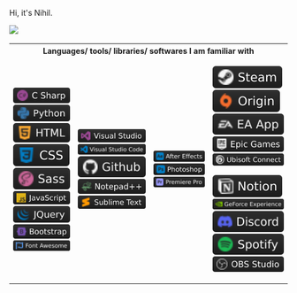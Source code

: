 Hi, it's Nihil.<br />
    
<img src='https://github.com/Nihilnia/Nihilnia/blob/main/Gloria.gif' width = '584px'/>
    

<table>
<tr><th colspan="5">Languages/ tools/ libraries/ softwares I am familiar with</th></tr>
    <tr>
        <td>

![CSharp](https://raw.githubusercontent.com/Nihilnia/GithubBadges/a2bf391157966a0a5a718101ed62aa7f6f48acd5/CSharp.svg)<br/>
![Python](https://raw.githubusercontent.com/Nihilnia/GithubBadges/a2bf391157966a0a5a718101ed62aa7f6f48acd5/Python.svg)<br/>
![HTML](https://raw.githubusercontent.com/Nihilnia/GithubBadges/d789604b7dce1b979d009e0751f7d4a26c07a2f9/HTML.svg)<br/>
![CSS](https://raw.githubusercontent.com/Nihilnia/GithubBadges/d789604b7dce1b979d009e0751f7d4a26c07a2f9/CSS.svg)<br/>
![Sass](https://raw.githubusercontent.com/Nihilnia/GithubBadges/cd9e77d1faef16d363ec97d1b7477b7931073a66/Sass.svg)<br/>
![JavaScript](https://raw.githubusercontent.com/Nihilnia/GithubBadges/d789604b7dce1b979d009e0751f7d4a26c07a2f9/JavaScript.svg)<br/>
![JQuery](https://raw.githubusercontent.com/Nihilnia/GithubBadges/d789604b7dce1b979d009e0751f7d4a26c07a2f9/JQuery.svg)<br/>
![Bootstrap](https://raw.githubusercontent.com/Nihilnia/GithubBadges/0b7f184049c916a280364eef477d4acbdebbb68b/Bootstrap.svg)<br/>
![Font Awesome](https://raw.githubusercontent.com/Nihilnia/GithubBadges/0b7f184049c916a280364eef477d4acbdebbb68b/FontAwesome.svg)<br/>


</td>
<td>

![VisualStudio](https://raw.githubusercontent.com/Nihilnia/GithubBadges/a2bf391157966a0a5a718101ed62aa7f6f48acd5/VisualStudio.svg)<br/>
![Visual Studio Code](https://raw.githubusercontent.com/Nihilnia/GithubBadges/e9692944c51f668445da9f0cfba33112102a3484/VSCode.svg)<br/>
![Github](https://raw.githubusercontent.com/Nihilnia/GithubBadges/7e801691de6f110be6297aa47375a65ada0f7343/Github.svg)<br/>
![Notepad++](https://raw.githubusercontent.com/Nihilnia/GithubBadges/a2bf391157966a0a5a718101ed62aa7f6f48acd5/Notepad%2B%2B.svg)<br/>
![SublimeText](https://raw.githubusercontent.com/Nihilnia/GithubBadges/a2bf391157966a0a5a718101ed62aa7f6f48acd5/SublimeText.svg)<br/>
</td>
<td>

![After Effects](https://raw.githubusercontent.com/Nihilnia/GithubBadges/c5748573412e061604ae5f037ad9ddfce5235914/AfterEffects.svg)<br/>
![Photoshop](https://raw.githubusercontent.com/Nihilnia/GithubBadges/d789604b7dce1b979d009e0751f7d4a26c07a2f9/Photoshop.svg)<br/>
![Premiere Pro](https://raw.githubusercontent.com/Nihilnia/GithubBadges/c5748573412e061604ae5f037ad9ddfce5235914/PremierePro.svg)<br/>
</td>
<td>

![Steam](https://raw.githubusercontent.com/Nihilnia/GithubBadges/a2bf391157966a0a5a718101ed62aa7f6f48acd5/Steam.svg)<br/>
![Origin](https://raw.githubusercontent.com/Nihilnia/GithubBadges/7e801691de6f110be6297aa47375a65ada0f7343/Origin.svg)<br/>
![EA App](https://raw.githubusercontent.com/Nihilnia/GithubBadges/7e801691de6f110be6297aa47375a65ada0f7343/EAApp.svg)<br/>
![Epic Games](https://raw.githubusercontent.com/Nihilnia/GithubBadges/7e801691de6f110be6297aa47375a65ada0f7343/EpicGames.svg)<br/>
![Ubisoft Connect](https://raw.githubusercontent.com/Nihilnia/GithubBadges/7e801691de6f110be6297aa47375a65ada0f7343/UbisoftConnect.svg)<br/>

![Notion](https://raw.githubusercontent.com/Nihilnia/GithubBadges/a2bf391157966a0a5a718101ed62aa7f6f48acd5/Notion.svg)<br/>
![GeForce Experience](https://raw.githubusercontent.com/Nihilnia/GithubBadges/a2bf391157966a0a5a718101ed62aa7f6f48acd5/GeForceExperience.svg)<br/>
![Discord](https://raw.githubusercontent.com/Nihilnia/GithubBadges/a2bf391157966a0a5a718101ed62aa7f6f48acd5/Discord.svg)<br/>
![Spotify](https://raw.githubusercontent.com/Nihilnia/GithubBadges/a2bf391157966a0a5a718101ed62aa7f6f48acd5/Spotify.svg)<br/>
![OBS Studio](https://raw.githubusercontent.com/Nihilnia/GithubBadges/7e801691de6f110be6297aa47375a65ada0f7343/OBSStudio.svg)<br/>
        </td>
    </tr>
</table>
